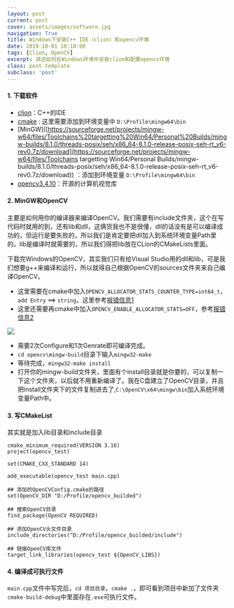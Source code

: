 ```yaml
---
layout: post
current: post
cover: assets/images/software.jpg 
navigation: True
title: Windows下安装C++ IDE（clion）和opencv环境
date: 2019-10-01 10:18:00
tags: [Clion, OpenCV]
excerpt: 讲述如何在Windows环境中安装clion和配置opencv环境
class: post-template
subclass: 'post'
---
```




#### 1. 下载软件

* [clion](https://www.macw.com/mac/1893.html)：C++的IDE
* [cmake](https://cmake.org/download/) : 这里需要添加到环境变量中 `D:\Profile\mingw64\bin`
* [MinGW]([https://sourceforge.net/projects/mingw-w64/files/Toolchains%20targetting%20Win64/Personal%20Builds/mingw-builds/8.1.0/threads-posix/seh/x86_64-8.1.0-release-posix-seh-rt_v6-rev0.7z/download](https://sourceforge.net/projects/mingw-w64/files/Toolchains targetting Win64/Personal Builds/mingw-builds/8.1.0/threads-posix/seh/x86_64-8.1.0-release-posix-seh-rt_v6-rev0.7z/download)) ：添加到环境变量 `D:\Profile\mingw64\bin`
* [opencv3.4.10](https://opencv.org/releases/)：开源的计算机视觉库

#### 2. MinGW和OpenCV

主要是如何用你的编译器来编译OpenCV。我们需要有include文件夹，这个在写代码时就用的到，还有lib和dll，这俩货我也不是很懂，dll的话没有是可以编译成功的，但运行是要失败的，所以我们是肯定要把dll加入到系统环境变量Path里的。lib是编译时就需要的，所以我们得把lib放在CLion的CMakeLists里面。

下载完Windows的OpenCV，其实我们只有给Visual Studio用的dll和lib，可是我们想要g++来编译和运行，所以就得自己根据OpenCV的sources文件夹来自己编译OpenCV。

* 这里需要在cmake中加入`OPENCV_ALLOCATOR_STATS_COUNTER_TYPE=int64_t`，`add Entry` ==> `string`，这里参考[报错信息1](https://github.com/opencv/opencv/issues/17065)
* 这里还需要再cmake中加入`OPENCV_ENABLE_ALLOCATOR_STATS=OFF`，参考[报错信息2](https://answers.opencv.org/question/228737/gcc-error-long-no-such-file-or-directory/)

![](https://tva1.sinaimg.cn/large/007S8ZIlgy1gjehgzemrbj30fl0ep0ug.jpg)

* 需要2次Configure和1次Genrate即可编译完成。
* `cd opencv\mingw-build`目录下输入`mingw32-make`
* 等待完成，`mingw32-make install`
* 打开你的mingw-build文件夹，里面有个install目录就是你要的，可以复制一下这个文件夹，以后就不用重新编译了。我在C盘建立了OpenCV目录，并且把install文件夹下的文件复制进去了,`C:\OpenCV\x64\mingw\bin`加入系统环境变量Path中。

#### 3. 写CMakeList

其实就是加入lib目录和include目录

```
cmake_minimum_required(VERSION 3.16)
project(opencv_test)

set(CMAKE_CXX_STANDARD 14)

add_executable(opencv_test main.cpp)

## 添加的OpenCVConfig.cmake的路径
set(OpenCV_DIR "D:/Profile/opencv_builded")

## 搜索OpenCV目录
find_package(OpenCV REQUIRED)

## 添加OpenCV头文件目录
include_directories("D:/Profile/opencv_builded/include")

## 链接OpenCV库文件
target_link_libraries(opencv_test ${OpenCV_LIBS})
```

#### 4. 编译成可执行文件

`main.cpp`文件中写完后，`cd 项目目录`，`cmake .`，即可看到项目中新加了文件夹`cmake-build-debug`中里面存在`.exe`可执行文件。


